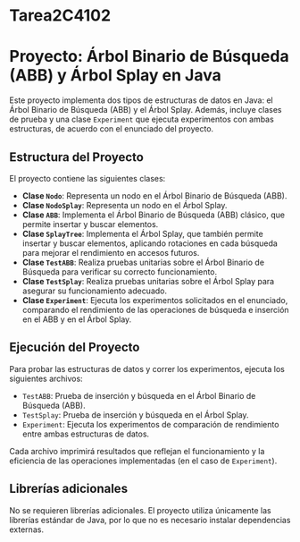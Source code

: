 # Tarea2C4102
# Proyecto: Árbol Binario de Búsqueda (ABB) y Árbol Splay en Java

Este proyecto implementa dos tipos de estructuras de datos en Java: el Árbol Binario de Búsqueda (ABB) y el Árbol Splay. Además, incluye clases de prueba y una clase `Experiment` que ejecuta experimentos con ambas estructuras, de acuerdo con el enunciado del proyecto.

## Estructura del Proyecto

El proyecto contiene las siguientes clases:

- **Clase `Nodo`**: Representa un nodo en el Árbol Binario de Búsqueda (ABB).
- **Clase `NodoSplay`**: Representa un nodo en el Árbol Splay.
- **Clase `ABB`**: Implementa el Árbol Binario de Búsqueda (ABB) clásico, que permite insertar y buscar elementos.
- **Clase `SplayTree`**: Implementa el Árbol Splay, que también permite insertar y buscar elementos, aplicando rotaciones en cada búsqueda para mejorar el rendimiento en accesos futuros.
- **Clase `TestABB`**: Realiza pruebas unitarias sobre el Árbol Binario de Búsqueda para verificar su correcto funcionamiento.
- **Clase `TestSplay`**: Realiza pruebas unitarias sobre el Árbol Splay para asegurar su funcionamiento adecuado.
- **Clase `Experiment`**: Ejecuta los experimentos solicitados en el enunciado, comparando el rendimiento de las operaciones de búsqueda e inserción en el ABB y en el Árbol Splay.

## Ejecución del Proyecto

Para probar las estructuras de datos y correr los experimentos, ejecuta los siguientes archivos:

- `TestABB`: Prueba de inserción y búsqueda en el Árbol Binario de Búsqueda (ABB).
- `TestSplay`: Prueba de inserción y búsqueda en el Árbol Splay.
- `Experiment`: Ejecuta los experimentos de comparación de rendimiento entre ambas estructuras de datos.

Cada archivo imprimirá resultados que reflejan el funcionamiento y la eficiencia de las operaciones implementadas (en el caso de `Experiment`).

## Librerías adicionales

No se requieren librerías adicionales. El proyecto utiliza únicamente las librerías estándar de Java, por lo que no es necesario instalar dependencias externas.

